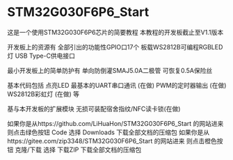 # STM32G030F6P6_Start
 这是一个使用STM32G030F6P6芯片的简要教程
 本教程的开发板截止至V1.1版本

 开发板上的资源有 
 全部引出的功能性GPIO口17个
 板载WS2812B可编程RGBLED灯
 USB Type-C供电接口

 最小开发板上的简单防护有
 单向防倒灌SMAJ5.0A二极管
 可恢复0.5A保险丝

 基本代码包括
 点亮LED
 最基本的UART串口通讯 (在做)
 PWM的定时器输出 (在做)
 WS2812B彩虹灯 (在做)
 等 

 基与本开发板的扩展模块
 无损可装配宿舍指纹/NFC读卡锁(在做)

 如果你是从https://github.com/LiHuaHon/STM32G030F6P6_Start 的网站进来 则点击绿色按钮 Code 选择 Downloads 下载全部文档的压缩包
 如果你是从https://gitee.com/zip3348/STM32G030F6P6_Start 的网站进来 则点击橙色按钮 克隆/下载 选择 下载ZIP 下载全部文档的压缩包
